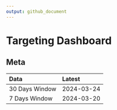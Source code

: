 ```yaml
---
output: github_document
---
```


# Targeting Dashboard



## Meta


|Data           |Latest     |
|:--------------|:----------|
|30 Days Window |2024-03-24 |
|7 Days Window  |2024-03-20 |
